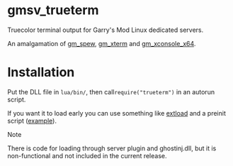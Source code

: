 # gmsv_trueterm
Truecolor terminal output for Garry's Mod Linux dedicated servers.

An amalgamation of [gm_spew](https://github.com/danielga/gm_spew), [gm_xterm](https://github.com/Metastruct/gm_xterm) and [gm_xconsole_x64](https://github.com/Earu/gmsv_xconsole_x64).

# Installation
Put the DLL file in `lua/bin/`, then call`require("trueterm")` in an autorun script.

If you want it to load early you can use something like [extload](https://github.com/wrldspawn/extload) and a preinit script ([example](https://github.com/wrldspawn/gmod-misc/blob/main/lua/preinit/server/trueterm.lua)).

> [!NOTE]
> There is code for loading through server plugin and ghostinj.dll, but it is non-functional and not included in the current release.
